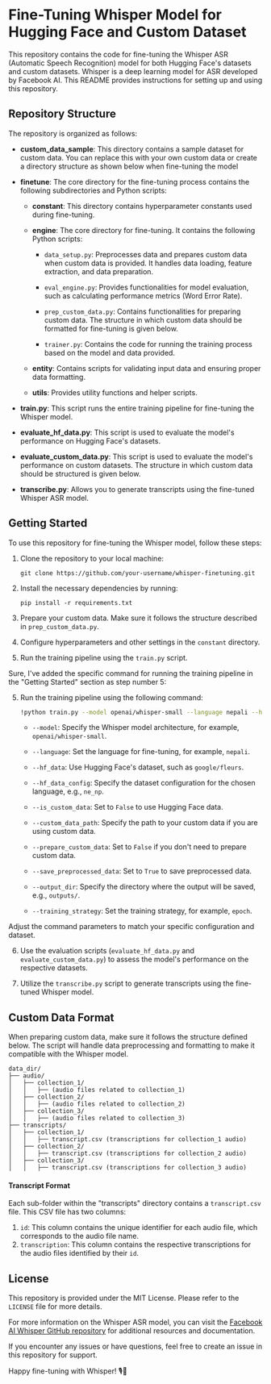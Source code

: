 # Fine-Tuning Whisper Model for Hugging Face and Custom Dataset

This repository contains the code for fine-tuning the Whisper ASR (Automatic Speech Recognition) model for both Hugging Face's datasets and custom datasets. Whisper is a deep learning model for ASR developed by Facebook AI. This README provides instructions for setting up and using this repository.

## Repository Structure

The repository is organized as follows:

- **custom_data_sample**: This directory contains a sample dataset for custom data. You can replace this with your own custom data or create a directory structure as shown below when fine-tuning the model

- **finetune**: The core directory for the fine-tuning process contains the following subdirectories and Python scripts:

  - **constant**: This directory contains hyperparameter constants used during fine-tuning.

  - **engine**: The core directory for fine-tuning. It contains the following Python scripts:

    - `data_setup.py`: Preprocesses data and prepares custom data when custom data is provided. It handles data loading, feature extraction, and data preparation.

    - `eval_engine.py`: Provides functionalities for model evaluation, such as calculating performance metrics (Word Error Rate).

    - `prep_custom_data.py`: Contains functionalities for preparing custom data. The structure in which custom data should be formatted for fine-tuning is given below.

    - `trainer.py`: Contains the code for running the training process based on the model and data provided.

  - **entity**: Contains scripts for validating input data and ensuring proper data formatting.

  - **utils**: Provides utility functions and helper scripts.

- **train.py**: This script runs the entire training pipeline for fine-tuning the Whisper model.

- **evaluate_hf_data.py**: This script is used to evaluate the model's performance on Hugging Face's datasets.

- **evaluate_custom_data.py**: This script is used to evaluate the model's performance on custom datasets. The structure in which custom data should be structured is given below.

- **transcribe.py**: Allows you to generate transcripts using the fine-tuned Whisper ASR model.

## Getting Started

To use this repository for fine-tuning the Whisper model, follow these steps:

1. Clone the repository to your local machine:

   ```
   git clone https://github.com/your-username/whisper-finetuning.git
   ```

2. Install the necessary dependencies by running:

   ```
   pip install -r requirements.txt
   ```

3. Prepare your custom data. Make sure it follows the structure described in `prep_custom_data.py`.

4. Configure hyperparameters and other settings in the `constant` directory.

5. Run the training pipeline using the `train.py` script.

Sure, I've added the specific command for running the training pipeline in the "Getting Started" section as step number 5:

5. Run the training pipeline using the following command:

   ```bash
   !python train.py --model openai/whisper-small --language nepali --hf_data google/fleurs --hf_data_config ne_np --is_custom_data False --custom_data_path None --prepare_custom_data False --save_preprocessed_data True --output_dir outputs/ --training_strategy epoch
   ```

   - `--model`: Specify the Whisper model architecture, for example, `openai/whisper-small`.

   - `--language`: Set the language for fine-tuning, for example, `nepali`.

   - `--hf_data`: Use Hugging Face's dataset, such as `google/fleurs`.

   - `--hf_data_config`: Specify the dataset configuration for the chosen language, e.g., `ne_np`.

   - `--is_custom_data`: Set to `False` to use Hugging Face data.

   - `--custom_data_path`: Specify the path to your custom data if you are using custom data.

   - `--prepare_custom_data`: Set to `False` if you don't need to prepare custom data.

   - `--save_preprocessed_data`: Set to `True` to save preprocessed data.

   - `--output_dir`: Specify the directory where the output will be saved, e.g., `outputs/`.

   - `--training_strategy`: Set the training strategy, for example, `epoch`.


  Adjust the command parameters to match your specific configuration and dataset.

6. Use the evaluation scripts (`evaluate_hf_data.py` and `evaluate_custom_data.py`) to assess the model's performance on the respective datasets.

7. Utilize the `transcribe.py` script to generate transcripts using the fine-tuned Whisper model.

## Custom Data Format

When preparing custom data, make sure it follows the structure defined below. The script will handle data preprocessing and formatting to make it compatible with the Whisper model.

```
data_dir/
├── audio/
│   ├── collection_1/
│   │   ├── (audio files related to collection_1)
│   ├── collection_2/
│   │   ├── (audio files related to collection_2)
│   ├── collection_3/
│   │   ├── (audio files related to collection_3)
├── transcripts/
│   ├── collection_1/
│   │   ├── transcript.csv (transcriptions for collection_1 audio)
│   ├── collection_2/
│   │   ├── transcript.csv (transcriptions for collection_2 audio)
│   ├── collection_3/
│   │   ├── transcript.csv (transcriptions for collection_3 audio)
```

#### Transcript Format
Each sub-folder within the "transcripts" directory contains a `transcript.csv` file. This CSV file has two columns:

1.  `id`: This column contains the unique identifier for each audio file, which corresponds to the audio file name.
2.  `transcription`: This column contains the respective transcriptions for the audio files identified by their `id`.


## License

This repository is provided under the MIT License. Please refer to the `LICENSE` file for more details.

For more information on the Whisper ASR model, you can visit the [Facebook AI Whisper GitHub repository](https://github.com/facebookresearch/wav2letter/tree/master/recipes/whisper) for additional resources and documentation.

If you encounter any issues or have questions, feel free to create an issue in this repository for support.

Happy fine-tuning with Whisper! 🎙️🤖